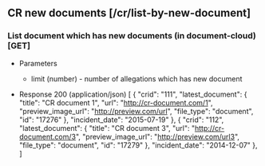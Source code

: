 ## CR new documents [/cr/list-by-new-document]

### List document which has new documents (in document-cloud) [GET]

+ Parameters
    + limit (number) - number of allegations which has new document

+ Response 200 (application/json)
        [
            {
                "crid": "111",
                "latest_document": {
                    "title": "CR document 1",
                    "url": "http://cr-document.com/1",
                    "preview_image_url": "http://preview.com/url",
                    "file_type": "document",
                    "id": "17276"
                },
                "incident_date": "2015-07-19"
            },
            {
                "crid": "112",
                "latest_document": {
                    "title": "CR document 3",
                    "url": "http://cr-document.com/3",
                    "preview_image_url": "http://preview.com/url3",
                    "file_type": "document",
                    "id": "17279"
                },
                "incident_date": "2014-12-07"
            },
        ]
